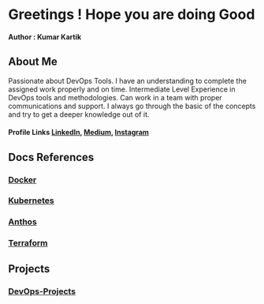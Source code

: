 # Greetings ! Hope you are doing Good
#### Author : Kumar Kartik

## About Me
Passionate about DevOps Tools. I have an understanding to complete the assigned work properly and on time. Intermediate Level Experience in DevOps tools and methodologies. Can work in a team with proper communications and support. I always go through the basic of the concepts and try to get a deeper knowledge out of it.
#### Profile Links [LinkedIn](https://www.linkedin.com/in/kkartik2097),   [Medium](https://medium.com/@KumarKartik-Official),   [Instagram](https://www.instagram.com/_.kumar_kartik._/)


## Docs References
### [Docker]()
### [Kubernetes]()
### [Anthos]()
### [Terraform]()

## Projects
### [DevOps-Projects]()
